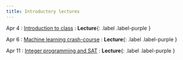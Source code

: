 ```yaml
---
title: Introductory lectures
---
```


Apr 4
: [Introduction to class](https://vitercik.github.io/ml4algs/assets/slides/lecture1.pdf)
  : **Lecture**{: .label .label-purple }

Apr 6
: [Machine learning crash-course](https://vitercik.github.io/ml4algs/assets/slides/lecture2.pdf)
  : **Lecture**{: .label .label-purple }

Apr 11
: [Integer programming and SAT](https://vitercik.github.io/ml4algs/assets/slides/lecture3.pdf)
  : **Lecture**{: .label .label-purple }
